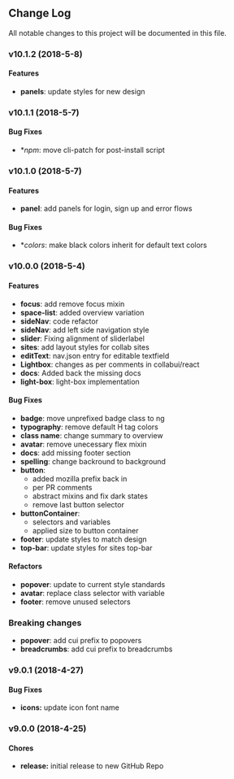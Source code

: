 ## Change Log
All notable changes to this project will be documented in this file.

### v10.1.2 (2018-5-8)

#### Features

* **panels**: update styles for new design

### v10.1.1 (2018-5-7)

#### Bug Fixes

* **npm*: move cli-patch for post-install script

### v10.1.0 (2018-5-7)

#### Features

* **panel**: add panels for login, sign up and error flows

#### Bug Fixes

* **colors*: make black colors inherit for default text colors

### v10.0.0 (2018-5-4)

#### Features

* **focus**: add remove focus mixin
* **space-list**: added overview variation
* **sideNav**: code refactor
* **sideNav**: add left side navigation style
* **slider**: Fixing alignment of sliderlabel
* **sites**: add layout styles for collab sites
* **editText**: nav.json entry for editable textfield
* **Lightbox**: changes as per comments in collabui/react
* **docs**: Added back the missing docs
* **light-box**: light-box implementation

#### Bug Fixes

* **badge**: move unprefixed badge class to ng
* **typography**: remove default H tag colors
* **class name**: change summary to overview
* **avatar**: remove unecessary flex mixin
* **docs**: add missing footer section
* **spelling**: change backround to background
* **button**:
  * added mozilla prefix back in
  * per PR comments
  * abstract mixins and fix dark states
  * remove last button selector
* **buttonContainer**:
  * selectors and variables
  * applied size to button container
* **footer**: update styles to match design
* **top-bar**: update styles for sites top-bar


#### Refactors

* **popover**: update to current style standards
* **avatar**: replace class selector with variable
* **footer**: remove unused selectors

### Breaking changes

* **popover**: add cui prefix to popovers
* **breadcrumbs**: add cui prefix to breadcrumbs

### v9.0.1 (2018-4-27)

#### Bug Fixes

* **icons:** update icon font name

### v9.0.0 (2018-4-25)

#### Chores

* **release:** initial release to new GitHub Repo
